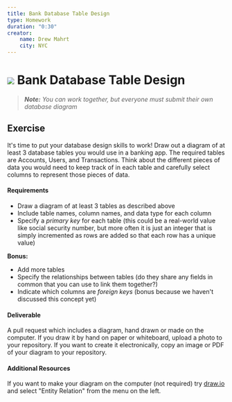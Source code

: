 ```yaml
---
title: Bank Database Table Design
type: Homework
duration: "0:30"
creator:
    name: Drew Mahrt
    city: NYC
---
```


# ![](https://ga-dash.s3.amazonaws.com/production/assets/logo-9f88ae6c9c3871690e33280fcf557f33.png) Bank Database Table Design

> ***Note:*** _You can work together, but everyone must submit their own database diagram_

## Exercise

It's time to put your database design skills to work! Draw out a diagram of at least 3 database tables you would use in a banking app. The required tables are Accounts, Users, and Transactions. Think about the different pieces of data you would need to keep track of in each table and carefully select columns to represent those pieces of data.

#### Requirements

- Draw a diagram of at least 3 tables as described above
- Include table names, column names, and data type for each column
- Specify a *primary key* for each table (this could be a real-world value like social security number, but more often it is just an integer that is simply incremented as rows are added so that each row has a unique value)

**Bonus:**
- Add more tables
- Specify the relationships between tables (do they share any fields in common that you can use to link them together?)
- Indicate which columns are *foreign keys* (bonus because we haven't discussed this concept yet)

#### Deliverable

A pull request which includes a diagram, hand drawn or made on the computer. If you draw it by hand on paper or whiteboard, upload a photo to your repository. If you want to create it electronically, copy an image or PDF of your diagram to your repository.

#### Additional Resources

If you want to make your diagram on the computer (not required) try [draw.io](https://www.draw.io/) and select "Entity Relation" from the menu on the left.
